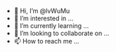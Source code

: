 - 👋 Hi, I’m @lvWuMu
- 👀 I’m interested in ...
- 🌱 I’m currently learning ...
- 💞️ I’m looking to collaborate on ...
- 📫 How to reach me ...

<!---
lvWuMu/lvWuMu is a ✨ special ✨ repository because its `README.md` (this file) appears on your GitHub profile.
You can click the Preview link to take a look at your changes.
--->
